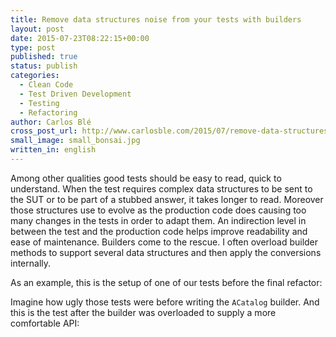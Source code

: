 ```yaml
---
title: Remove data structures noise from your tests with builders
layout: post
date: 2015-07-23T08:22:15+00:00
type: post
published: true
status: publish
categories:
  - Clean Code
  - Test Driven Development
  - Testing
  - Refactoring
author: Carlos Blé
cross_post_url: http://www.carlosble.com/2015/07/remove-data-structures-noise-from-your-tests-with-builders/
small_image: small_bonsai.jpg
written_in: english
---
```


Among other qualities good tests should be easy to read, quick to understand. 
When the test requires complex data structures to be sent to the SUT or to be part of a stubbed answer, it takes longer to read.
Moreover those structures use to evolve as the production code does causing too many changes in the tests in order to adapt them. An indirection level in between the test and the production code helps improve readability and ease of maintenance. Builders come to the rescue. I often overload builder methods to support several data structures and then apply the conversions internally.

As an example, this is the setup of one of our tests before the final refactor:

<script src="https://gist.github.com/trikitrok/d3685b3adb051a898b4fbe6861a29dfd.js"></script>

Imagine how ugly those tests were before writing the `ACatalog` builder. And this is the test after the builder was overloaded to supply a more comfortable API:

<script src="https://gist.github.com/trikitrok/f0d0d015a9cb3a5ffa33ca1b20b0a8ad.js"></script>